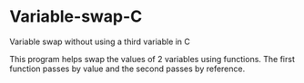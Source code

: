 # Variable-swap-C
Variable swap without using a third variable in C

This program helps swap the values of 2 variables using functions. 
The first function passes by value and the second passes by reference.

